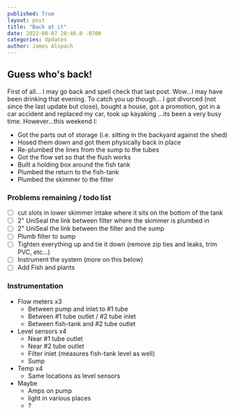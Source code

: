 ```yaml
---
published: True
layout: post
title: "Back at it"
date: 2022-08-07 20:40.0 -0700
categories: Updates
author: James Alspach
---
```

## Guess who's back!
First of all... I may go back and spell check that last post. Wow...I may have been drinking that evening.
To catch you up though... I got divorced (not since the last update but close), bought a house, got a promotion, got in a car accident and replaced my car, took up kayaking ...its been a very busy time.
However...this weekend I:
- Got the parts out of storage (i.e. sitting in the backyard against the shed)
- Hosed them down and got them physically back in place
- Re-plumbed the lines from the sump to the tubes
- Got the flow set so that the flush works
- Built a holding box around the fish tank
- Plumbed the return to the fish-tank
- Plumbed the skimmer to the filter

### Problems remaining / todo list
- [ ] cut slots in lower skimmer intake where it sits on the bottom of the tank
- [ ] 2" UniSeal the link between filter where the skimmer is plumbed in
- [ ] 2" UniSeal the link between the filter and the sump
- [ ] Plumb filter to sump
- [ ] Tighten everything up and tie it down (remove zip ties and leaks, trim PVC, etc...)
- [ ] Instrument the system (more on this below)
- [ ] Add Fish and plants 

### Instrumentation
- Flow meters x3
  - Between pump and inlet to #1 tube
  - Between #1 tube outlet / #2 tube inlet
  - Between fish-tank and #2 tube outlet
- Level sensors x4
  - Near #1 tube outlet
  - Near #2 tube outlet
  - Filter inlet (measures fish-tank level as well)
  - Sump
- Temp x4
  - Same locations as level sensors
- Maybe
  - Amps on pump
  - light in various places
  - ?

